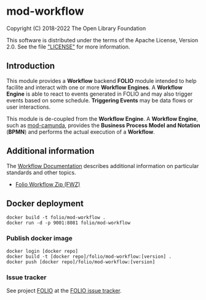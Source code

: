 # mod-workflow

Copyright (C) 2018-2022 The Open Library Foundation

This software is distributed under the terms of the Apache License, Version 2.0.
See the file ["LICENSE"](LICENSE) for more information.

## Introduction

This module provides a **Workflow** backend **FOLIO** module intended to help facilite and interact with one or more **Workflow Engines**.
A **Workflow Engine** is able to react to events generated in FOLIO and may also trigger events based on some schedule.
**Triggering Events** may be data flows or user interactions.

This module is de-coupled from the **Workflow Engine**.
A **Workflow Engine**, such as [mod-camunda](https://github.com/folio-org/mod-camunda/), provides the **Business Process Model and Notation** (**BPMN**) and performs the actual execution of a **Workflow**.

## Additional information

The [Workflow Documentation](docs/README.md) describes additional information on particular standards and other topics.

  - [Folio Workflow Zip (FWZ)](docs/fwz/README.md)

## Docker deployment

```
docker build -t folio/mod-workflow .
docker run -d -p 9001:8081 folio/mod-workflow
```

### Publish docker image

```
docker login [docker repo]
docker build -t [docker repo]/folio/mod-workflow:[version] .
docker push [docker repo]/folio/mod-workflow:[version]
```

### Issue tracker

See project [FOLIO](https://issues.folio.org/browse/FOLIO)
at the [FOLIO issue tracker](https://dev.folio.org/guidelines/issue-tracker/).

